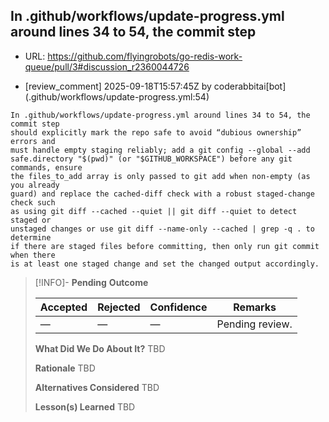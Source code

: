 ## In .github/workflows/update-progress.yml around lines 34 to 54, the commit step

- URL: https://github.com/flyingrobots/go-redis-work-queue/pull/3#discussion_r2360044726

- [review_comment] 2025-09-18T15:57:45Z by coderabbitai[bot] (.github/workflows/update-progress.yml:54)

```text
In .github/workflows/update-progress.yml around lines 34 to 54, the commit step
should explicitly mark the repo safe to avoid “dubious ownership” errors and
must handle empty staging reliably; add a git config --global --add
safe.directory "$(pwd)" (or "$GITHUB_WORKSPACE") before any git commands, ensure
the files_to_add array is only passed to git add when non-empty (as you already
guard) and replace the cached-diff check with a robust staged-change check such
as using git diff --cached --quiet || git diff --quiet to detect staged or
unstaged changes or use git diff --name-only --cached | grep -q . to determine
if there are staged files before committing, then only run git commit when there
is at least one staged change and set the changed output accordingly.
```

> [!INFO]- **Pending**
> **Outcome**
> 
> | Accepted | Rejected | Confidence | Remarks |
> |----------|----------|------------|---------|
> | — | — | — | Pending review. |
>
> **What Did We Do About It?**
> TBD
>
> **Rationale**
> TBD
>
> **Alternatives Considered**
> TBD
>
> **Lesson(s) Learned**
> TBD
